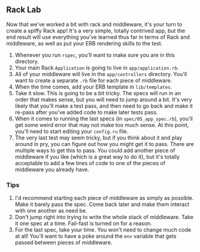 
## Rack Lab

Now that we've worked a bit with rack and middleware, it's your turn to create a spiffy Rack app! It's a very simple, totally contrived app, but the end result will use everything you've learned thus far in terms of Rack and middleware, as well as put your ERB rendering skills to the test.

1. Whenever you run `rspec`, you'll want to make sure you are in this directory.
2. Your main Rack `Application` is going to live in `app/application.rb`.
3. All of your middleware will live in the `app/controllers` directory. You'll want to create a separate `.rb` file for each piece of middleware.
4. When the time comes, add your ERB template in `lib/templates`.
5. Take it slow. This is going to be a bit tricky. The specs will run in an order that makes sense, but you will need to jump around a bit. It's very likely that you'll make a test pass, and then need to go back and make it re-pass after you've added code to make later tests pass.
6. When it comes to running the last specs (in `spec/05_app_spec.rb`), you'll get some weird error that may not make too much sense. At this point, you'll need to start editing your `config.ru` file.
7. The very last test may seem tricky, but if you think about it and play around in pry, you can figure out how you might get it to pass. There are multiple ways to get this to pass. You could add another piece of middleware if you like (which is a great way to do it), but it's totally acceptable to add a few lines of code to one of the pieces of middleware you already have.

### Tips

1. I'd recommend starting each piece of middleware as simply as possible. Make it barely pass the spec. Come back later and make them interact with one another as need be.
2. Don't jump right into trying to write the whole stack of middleware. Take it one spec at a time. Fail-fast is turned on for a reason.
3. For the last spec, take your time. You won't need to change much code at all! You'll want to have a poke around the `env` variable that gets passed between pieces of middleware.